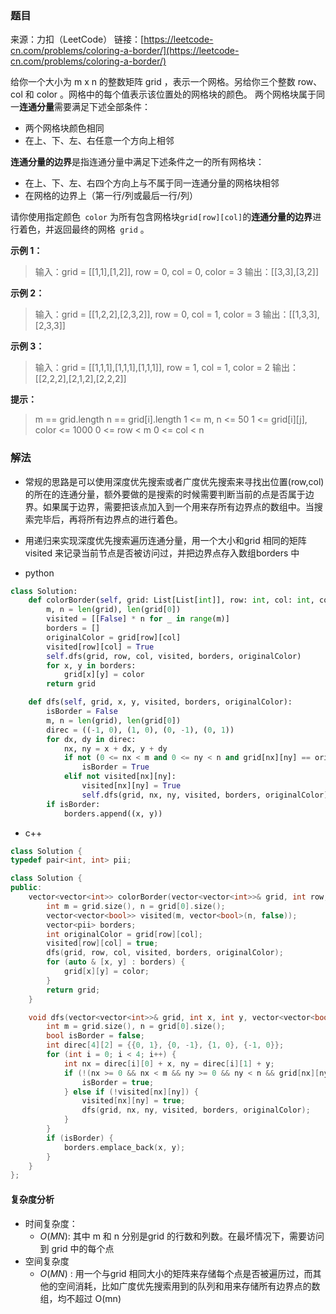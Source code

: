 ### 题目
来源：力扣（LeetCode）
链接：[https://leetcode-cn.com/problems/coloring-a-border/](https://leetcode-cn.com/problems/coloring-a-border/)

给你一个大小为 m x n 的整数矩阵 grid ，表示一个网格。另给你三个整数 row、col 和 color 。网格中的每个值表示该位置处的网格块的颜色。
两个网格块属于同一**连通分量**需要满足下述全部条件：
* 两个网格块颜色相同
* 在上、下、左、右任意一个方向上相邻

**连通分量的边界**是指连通分量中满足下述条件之一的所有网格块：
* 在上、下、左、右四个方向上与不属于同一连通分量的网格块相邻
* 在网格的边界上（第一行/列或最后一行/列）

请你使用指定颜色` color` 为所有包含网格块`grid[row][col]`的**连通分量的边界**进行着色，并返回最终的网格` grid` 。

**示例 1：**
>输入：grid = [[1,1],[1,2]], row = 0, col = 0, color = 3
>输出：[[3,3],[3,2]]

**示例 2：**
>输入：grid = [[1,2,2],[2,3,2]], row = 0, col = 1, color = 3
>输出：[[1,3,3],[2,3,3]]

**示例 3：**
>输入：grid = [[1,1,1],[1,1,1],[1,1,1]], row = 1, col = 1, color = 2
>输出：[[2,2,2],[2,1,2],[2,2,2]]


**提示：**
>m == grid.length
>n == grid[i].length
>1 <= m, n <= 50
>1 <= grid[i][j], color <= 1000
>0 <= row < m
>0 <= col < n

### 解法
* 常规的思路是可以使用深度优先搜索或者广度优先搜索来寻找出位置(row,col) 的所在的连通分量，额外要做的是搜索的时候需要判断当前的点是否属于边界。如果属于边界，需要把该点加入到一个用来存所有边界点的数组中。当搜索完毕后，再将所有边界点的进行着色。
* 用递归来实现深度优先搜索遍历连通分量，用一个大小和grid 相同的矩阵visited 来记录当前节点是否被访问过，并把边界点存入数组borders 中 

* python
```python
class Solution:
    def colorBorder(self, grid: List[List[int]], row: int, col: int, color: int) -> List[List[int]]:
        m, n = len(grid), len(grid[0])
        visited = [[False] * n for _ in range(m)]
        borders = []
        originalColor = grid[row][col]
        visited[row][col] = True
        self.dfs(grid, row, col, visited, borders, originalColor)
        for x, y in borders:
            grid[x][y] = color
        return grid

    def dfs(self, grid, x, y, visited, borders, originalColor):  
        isBorder = False        
        m, n = len(grid), len(grid[0])
        direc = ((-1, 0), (1, 0), (0, -1), (0, 1))
        for dx, dy in direc:
            nx, ny = x + dx, y + dy
            if not (0 <= nx < m and 0 <= ny < n and grid[nx][ny] == originalColor):
                isBorder = True
            elif not visited[nx][ny]:
                visited[nx][ny] = True
                self.dfs(grid, nx, ny, visited, borders, originalColor)
        if isBorder:
            borders.append((x, y))
```

* c++
```cpp
class Solution {
typedef pair<int, int> pii;

class Solution {
public:
    vector<vector<int>> colorBorder(vector<vector<int>>& grid, int row, int col, int color) {
        int m = grid.size(), n = grid[0].size();
        vector<vector<bool>> visited(m, vector<bool>(n, false));
        vector<pii> borders;
        int originalColor = grid[row][col];
        visited[row][col] = true;
        dfs(grid, row, col, visited, borders, originalColor);
        for (auto & [x, y] : borders) {
            grid[x][y] = color;
        }
        return grid;
    }

    void dfs(vector<vector<int>>& grid, int x, int y, vector<vector<bool>> & visited, vector<pii> & borders, int originalColor) {
        int m = grid.size(), n = grid[0].size();
        bool isBorder = false;
        int direc[4][2] = {{0, 1}, {0, -1}, {1, 0}, {-1, 0}};
        for (int i = 0; i < 4; i++) {
            int nx = direc[i][0] + x, ny = direc[i][1] + y;
            if (!(nx >= 0 && nx < m && ny >= 0 && ny < n && grid[nx][ny] == originalColor)) {
                isBorder = true;
            } else if (!visited[nx][ny]) {
                visited[nx][ny] = true;
                dfs(grid, nx, ny, visited, borders, originalColor);
            }                
        }
        if (isBorder) {
            borders.emplace_back(x, y);
        }
    }
};
```


#### 复杂度分析
* 时间复杂度： 
	* $O(MN)$: 其中 m 和 n 分别是grid 的行数和列数。在最坏情况下，需要访问到 grid 中的每个点
* 空间复杂度
	* $O(MN)$ : 用一个与grid 相同大小的矩阵来存储每个点是否被遍历过，而其他的空间消耗，比如广度优先搜索用到的队列和用来存储所有边界点的数组，均不超过 O(mn)